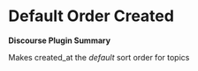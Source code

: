 # **Default Order Created**

**Discourse Plugin Summary**

Makes created_at the *default* sort order for topics
